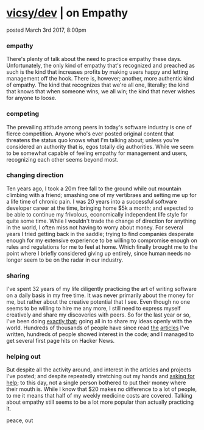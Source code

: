 # [vicsy/dev](https://github.com/codr4life/vicsydev) | on Empathy
posted March 3rd 2017, 8:00pm

### empathy
There's plenty of talk about the need to practice empathy these days. Unfortunately, the only kind of empathy that's recognized and preached as such is the kind that increases profits by making users happy and letting management off the hook. There is, however; another, more authentic kind of empathy. The kind that recognizes that we're all one, literally; the kind that knows that when someone wins, we all win; the kind that never wishes for anyone to loose.

### competing
The prevailing attitude among peers in today's software industry is one of fierce competition. Anyone who's ever posted original content that threatens the status quo knows what I'm talking about; unless you're considered an authority that is, egos totally dig authorities. While we seem to be somewhat capable of feeling empathy for management and users, recognizing each other seems beyond most.

### changing direction
Ten years ago, I took a 20m free fall to the ground while out mountain climbing with a friend; smashing one of my vertibraes and setting me up for a life time of chronic pain. I was 20 years into a successful software developer career at the time, bringing home $5k a month; and expected to be able to continue my frivolous, economically independent life style for quite some time. While I wouldn't trade the change of direction for anything in the world, I often miss not having to worry about money. For several years I tried getting back in the saddle; trying to find companies desperate enough for my extensive experience to be willing to compromise enough on rules and regulations for me to feel at home. Which finally brought me to the point where I briefly considered giving up entirely, since human needs no longer seem to be on the radar in our industry.

### sharing
I've spent 32 years of my life diligently practicing the art of writing software on a daily basis in my free time. It was never primarily about the money for me, but rather about the creative potential that I see. Even though no one seems to be willing to hire me any more, I still need to express myself creatively and share my discoveries with peers. So for the last year or so, I've been doing [exactly that](https://github.com/codr4life); going all in to share my ideas openly with the world. Hundreds of thousands of people have since read [the](http://vicsydev.blogspot.de/) [articles](https://github.com/codr4life/vicsydev) I've written, hundreds of people showed interest in the code; and I managed to get several first page hits on Hacker News.

### helping out
But despite all the activity around, and interest in the articles and projects I've posted; and despite repeatedly stretching out my hands and [asking for help](https://www.paypal.me/c4life); to this day, not a single person bothered to put their money where their mouth is. While I know that $20 makes no difference to a lot of people, to me it means that half of my weekly medicine costs are covered. Talking about empathy still seems to be a lot more popular than actually practicing it.

peace, out
